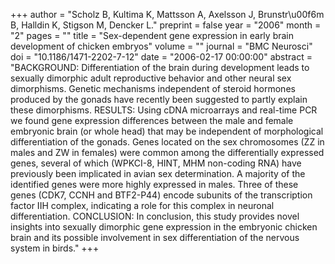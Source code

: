 +++
author = "Scholz B, Kultima K, Mattsson A, Axelsson J, Brunstr\u00f6m B, Halldin K, Stigson M, Dencker L."
preprint = false
year = "2006"
month = "2"
pages = ""
title = "Sex-dependent gene expression in early brain development of chicken embryos"
volume = ""
journal = "BMC Neurosci"
doi = "10.1186/1471-2202-7-12"
date = "2006-02-17 00:00:00"
abstract = "BACKGROUND: Differentiation of the brain during development leads to sexually dimorphic adult reproductive behavior and other neural sex dimorphisms. Genetic mechanisms independent of steroid hormones produced by the gonads have recently been suggested to partly explain these dimorphisms. RESULTS: Using cDNA microarrays and real-time PCR we found gene expression differences between the male and female embryonic brain (or whole head) that may be independent of morphological differentiation of the gonads. Genes located on the sex chromosomes (ZZ in males and ZW in females) were common among the differentially expressed genes, several of which (WPKCI-8, HINT, MHM non-coding RNA) have previously been implicated in avian sex determination. A majority of the identified genes were more highly expressed in males. Three of these genes (CDK7, CCNH and BTF2-P44) encode subunits of the transcription factor IIH complex, indicating a role for this complex in neuronal differentiation. CONCLUSION: In conclusion, this study provides novel insights into sexually dimorphic gene expression in the embryonic chicken brain and its possible involvement in sex differentiation of the nervous system in birds."
+++

